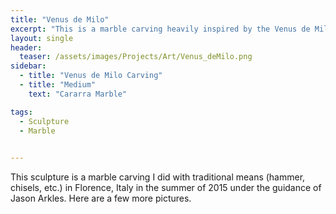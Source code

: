 ```yaml
---
title: "Venus de Milo"
excerpt: "This is a marble carving heavily inspired by the Venus de Milo"
layout: single
header:
  teaser: /assets/images/Projects/Art/Venus_deMilo.png
sidebar:
  - title: "Venus de Milo Carving"
  - title: "Medium"
    text: "Cararra Marble"

tags:
  - Sculpture
  - Marble
  

---
```


This sculpture is a marble carving I did with traditional means (hammer, chisels, etc.) in Florence, Italy in the summer of 2015 under the guidance of Jason Arkles. Here are a few more pictures. 
[](/assets/images/Projects/Art/Venus/DSC_3702.jpg)
[](/assets/images/Projects/Art/Venus/DSC_3707.jpg)
[](/assets/images/Projects/Art/Venus/DSC_3713.jpg)
[](/assets/images/Projects/Art/Venus/DSC_3736.jpg)
